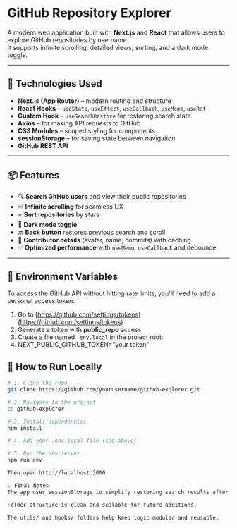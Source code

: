 # GitHub Repository Explorer

A modern web application built with **Next.js** and **React** that allows users to explore GitHub repositories by username.  
It supports infinite scrolling, detailed views, sorting, and a dark mode toggle.

---

## 🔧 Technologies Used

- **Next.js (App Router)** – modern routing and structure
- **React Hooks** – `useState`, `useEffect`, `useCallback`, `useMemo`, `useRef`
- **Custom Hook** – `useSearchRestore` for restoring search state
- **Axios** – for making API requests to GitHub
- **CSS Modules** – scoped styling for components
- **sessionStorage** – for saving state between navigation
- **GitHub REST API**

---

## 📦 Features

- 🔍 **Search GitHub users** and view their public repositories
- ♾️ **Infinite scrolling** for seamless UX
- ⭐ **Sort repositories** by stars
- 🌙 **Dark mode toggle**
- 🔙 **Back button** restores previous search and scroll
- 👤 **Contributor details** (avatar, name, commits) with caching
- ✅ **Optimized performance** with `useMemo`,  `useCallback` and debounce

---

## 🔐 Environment Variables

To access the GitHub API without hitting rate limits, you'll need to add a personal access token.

1. Go to [https://github.com/settings/tokens](https://github.com/settings/tokens)
2. Generate a token with **public_repo** access
3. Create a file named `.env.local` in the project root:
4. NEXT_PUBLIC_GITHUB_TOKEN="your token"

## 🚀 How to Run Locally

```bash
# 1. Clone the repo
git clone https://github.com/yourusername/github-explorer.git

# 2. Navigate to the project
cd github-explorer

# 3. Install dependencies
npm install

# 4. Add your .env.local file (see above)

# 5. Run the dev server
npm run dev

Then open http://localhost:3000 

💡 Final Notes
The app uses sessionStorage to simplify restoring search results after clicking into a repo and going back.

Folder structure is clean and scalable for future additions.

The utils/ and hooks/ folders help keep logic modular and reusable.
